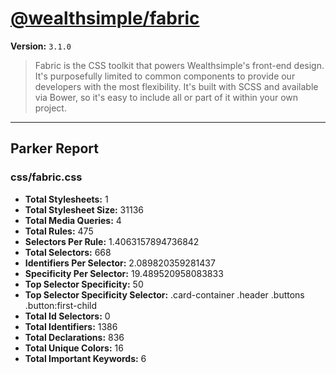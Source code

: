 # [@wealthsimple/fabric]( http://fabric.wealthsimple.com )

**Version:** `3.1.0`

> Fabric is the CSS toolkit that powers Wealthsimple's front-end design. It's purposefully limited to common components to provide our developers with the most flexibility. It's built with SCSS and available via Bower, so it's easy to include all or part of it within your own project.

* * *

## Parker Report

### css/fabric.css

- **Total Stylesheets:** 1
- **Total Stylesheet Size:** 31136
- **Total Media Queries:** 4
- **Total Rules:** 475
- **Selectors Per Rule:** 1.4063157894736842
- **Total Selectors:** 668
- **Identifiers Per Selector:** 2.089820359281437
- **Specificity Per Selector:** 19.489520958083833
- **Top Selector Specificity:** 50
- **Top Selector Specificity Selector:** .card-container .header .buttons .button:first-child
- **Total Id Selectors:** 0
- **Total Identifiers:** 1386
- **Total Declarations:** 836
- **Total Unique Colors:** 16
- **Total Important Keywords:** 6
